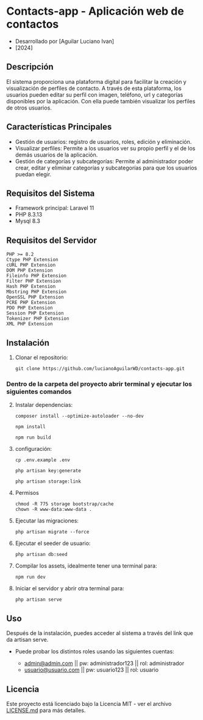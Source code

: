 # Contacts-app - Aplicación web de contactos

* Desarrollado por [Aguilar Luciano Ivan]
* [2024]

## Descripción

El sistema proporciona una plataforma digital para facilitar la creación y visualización de perfiles de contacto. A través de esta plataforma, los usuarios pueden editar su perfil con imagen, teléfono, url y categorías disponibles por la aplicación. Con ella puede también visualizar los perfiles de otros usuarios.

## Características Principales

- Gestión de usuarios: registro de usuarios, roles,  edición y eliminación.
- Visualizar perfiles: Permite a los usuarios ver su propio perfil y el de los demás usuarios de la aplicación.
- Gestión de categorías y subcategorías: Permite al administrador poder crear, editar y eliminar categorías y subcategorías para que los usuarios puedan elegir.


## Requisitos del Sistema

-   Framework principal: Laravel 11
-   PHP 8.3.13
-   Mysql 8.3

## Requisitos del Servidor

    PHP >= 8.2
    Ctype PHP Extension
    cURL PHP Extension
    DOM PHP Extension
    Fileinfo PHP Extension
    Filter PHP Extension
    Hash PHP Extension
    Mbstring PHP Extension
    OpenSSL PHP Extension
    PCRE PHP Extension
    PDO PHP Extension
    Session PHP Extension
    Tokenizer PHP Extension
    XML PHP Extension



## Instalación

1. Clonar el repositorio:

    ```
    git clone https://github.com/lucianoAguilarWD/contacts-app.git
    ```

### Dentro de la carpeta del proyecto abrir terminal y ejecutar los siguientes comandos

2. Instalar dependencias:

    ```
    composer install --optimize-autoloader --no-dev
    ```
    
    ```
    npm install
    ```
    
    ```
    npm run build
    ```

4. configuración:

    ```
    cp .env.example .env
    ```
    
    ```
    php artisan key:generate
    ```
    
    ```
    php artisan storage:link
    ```

6. Permisos
    ```
    chmod -R 775 storage bootstrap/cache
    chown -R www-data:www-data .
    ```
7. Ejecutar las migraciones:

    ```
    php artisan migrate --force
    ```

8. Ejecutar el seeder de usuario:

    ```
    php artisan db:seed
    ```

9. Compilar los assets, idealmente tener una terminal para:

    ```
    npm run dev
    ```

10. Iniciar el servidor y abrir otra terminal para:

    ```
    php artisan serve
    ```    

## Uso

Después de la instalación, puedes acceder al sistema a través del link que da artisan serve.

  * Puede probar los distintos roles usando las siguientes cuentas:
  
    -   admin@admin.com || pw: administrador123 || rol: administrador
    -   usuario@usuario.com || pw: usuario123 || rol: usuario

## Licencia

Este proyecto está licenciado bajo la Licencia MIT - ver el archivo [LICENSE.md](LICENSE.md) para más detalles.
